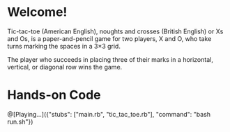 # Welcome!

Tic-tac-toe (American English), noughts and crosses (British English) or Xs and Os, is a paper-and-pencil game for two players, X and O, who take turns marking the spaces in a 3×3 grid.

The player who succeeds in placing three of their marks in a horizontal, vertical, or diagonal row wins the game.

# Hands-on Code

@[Playing...]({"stubs": ["main.rb", "tic_tac_toe.rb"], "command": "bash run.sh"})